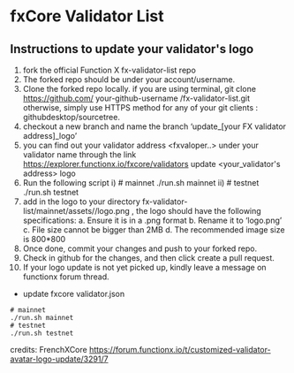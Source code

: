 # fxCore Validator List


## Instructions to update your validator's logo
1. fork the official Function X fx-validator-list repo
2. The forked repo should be under your account/username.
3. Clone the forked repo locally. 
if you are using terminal, git clone https://github.com/ your-github-username /fx-validator-list.git 
otherwise, simply use HTTPS method for any of your git clients : githubdesktop/sourcetree.
4. checkout a new branch and name the branch ‘update_[your FX validator address]_logo’
5.  you can find out your validator address <fxvaloper..> under your validator name through the link
 https://explorer.functionx.io/fxcore/validators update <your_validator's address> logo
 6. Run the following script 
    i) # mainnet
        ./run.sh mainnet
    ii) # testnet
        ./run.sh testnet
 8. add in the logo to your directory fx-validator-list/mainnet/assets/<fxvaloper-validator address>/logo.png 
 , the logo should have the following specifications:
    a. Ensure it is in a .png format
    b. Rename it to ‘logo.png’
    c. File size cannot be bigger than 2MB
    d. The recommended image size is 800*800
7. Once done, commit your changes and push to your forked repo.
8. Check in github for the changes, and then click create a pull request. 
9. If your logo update is not yet picked up,  kindly leave a message on functionx forum thread.

* update fxcore validator.json

```shell script
# mainnet
./run.sh mainnet
# testnet
./run.sh testnet
```

credits: FrenchXCore
https://forum.functionx.io/t/customized-validator-avatar-logo-update/3291/7
